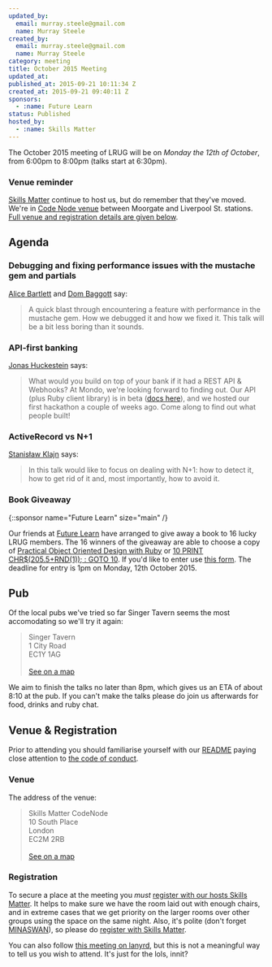 ```yaml
---
updated_by:
  email: murray.steele@gmail.com
  name: Murray Steele
created_by:
  email: murray.steele@gmail.com
  name: Murray Steele
category: meeting
title: October 2015 Meeting
updated_at:
published_at: 2015-09-21 10:11:34 Z
created_at: 2015-09-21 09:40:11 Z
sponsors:
  - :name: Future Learn
status: Published
hosted_by:
  - :name: Skills Matter
---
```


The October 2015 meeting of LRUG will be on *Monday the 12th of October*, from 6:00pm to 8:00pm (talks start at 6:30pm).

### Venue reminder

[Skills Matter](http://www.skillsmatter.com) continue to host us, but do remember that they've moved.  We're in [Code Node venue](https://skillsmatter.com/locations/264-skills-matter-codenode) between Moorgate and Liverpool St. stations.  [Full venue and registration details are given below](#oct15registration).

Agenda
------

### Debugging and fixing performance issues with the mustache gem and partials

[Alice Bartlett](https://twitter.com/alicebartlett) and [Dom Baggott](https://twitter.com/evilstreak) say:

> A quick blast through encountering a feature with performance in the
> mustache gem. How we debugged it and how we fixed it. This talk will be
> a bit less boring than it sounds.

### API-first banking

[Jonas Huckestein](https://twitter.com/jonas) says:

> What would you build on top of your bank if it had a REST API & Webhooks? At Mondo, we're looking forward to finding out. Our API (plus Ruby client library) is in beta ([docs here](https://getmondo.co.uk/docs/)), and we hosted our first hackathon a couple of weeks ago. Come along to find out what people built!

### ActiveRecord vs N+1

[Stanisław Klajn](http://stackoverflow.com/users/2336231/broisatse) says:

> In this talk would like to focus on dealing with N+1: how to detect it,
> how to get rid of it and, most importantly, how to avoid it.

### Book Giveaway

{::sponsor name="Future Learn" size="main" /}

Our friends at [Future Learn](https://www.linkedin.com/company/infinitium-global) have arranged to give away a book to 16 lucky LRUG members.  The 16 winners of the giveaway are able to choose a copy of [Practical Object Oriented Design with Ruby](http://www.poodr.com/) or [10 PRINT CHR$(205.5+RND(1)); : GOTO 10](https://mitpress.mit.edu/books/10-print-chr2055rnd1-goto-10).  If you'd like to enter use [this form](http://goo.gl/forms/aE4fuUdgtz).  The deadline for entry is 1pm on Monday, 12th October 2015.

Pub
---

Of the local pubs we've tried so far Singer Tavern seems the most accomodating so we'll try it again:

> Singer Tavern<br/>1 City Road<br/>EC1Y 1AG<br/><br/>[See on a map](https://goo.gl/maps/w9kPu)

We aim to finish the talks no later than 8pm, which gives us an ETA of about 8:10 at the pub.  If you can't make the talks please do join us afterwards for food, drinks and ruby chat.

Venue & Registration <a name="oct15registration">&nbsp;</a>
----------------------------------------------------------

Prior to attending you should familiarise yourself with our [README](http://readme.lrug.org/) paying close attention to [the code of conduct](http://readme.lrug.org/#code-of-conduct).

### Venue

The address of the venue:

> Skills Matter CodeNode<br/>10 South Place<br/>London<br/>EC2M 2RB<br/><br/>[See on a map](https://goo.gl/maps/ONJT4)

### Registration

To secure a place at the meeting you *must* [register with our hosts Skills Matter](https://skillsmatter.com/meetups/7300-lrug-october-2015-meeting).  It helps to make sure we have the room laid out with enough chairs, and in extreme cases that we get priority on the larger rooms over other groups using the space on the same night.  Also, it's polite (don't forget [MINASWAN](https://en.wikipedia.org/wiki/MINASWAN)), so please do [register with Skills Matter](https://skillsmatter.com/meetups/7300-lrug-october-2015-meeting).

You can also follow [this meeting on lanyrd](http://lanyrd.com/2015/lrug-october/), but this is not a meaningful way to tell us you wish to attend.  It's just for the lols, innit?
